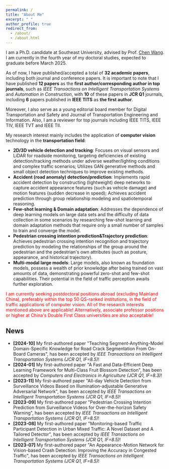 ```yaml
---
permalink: /
title: "About Me"
excerpt: " "
author_profile: true
redirect_from: 
  - /about/
  - /about.html 
---
```



I am a Ph.D. candidate at Southeast University, advised by Prof. [Chen Wang](https://tc.seu.edu.cn/2019/1022/c25722a292001/pagem.htm). I am currently in the fourth year of my doctoral studies, expected to graduate before March 2025.

As of now, I have published/accepted a total of **32 academic papers**, including both journal and conference papers. It is important to note that I have published  **12 papers** as the **first author/corresponding author in top journals**, such as *IEEE Transactions on Intelligent Transportation Systems* and *Automation in Construction*, with **10** of these papers in **JCR Q1** journals, including **6** papers published in **IEEE TITS** as **the first author**.

Moreover, I also serve as a young editorial board member for Digital Transportation and Safety and Journal of  Transportation Engineering and Information. Also, I am a reviewer for top journals including IEEE TITS, IEEE TIV, IEEE  TVT  and IEEE TII.

My research interest mainly includes the application of **computer vision** technology in the **transportation field**:
* **2D/3D vehicle detection and tracking**: Focuses on visual sensors and LiDAR for roadside monitoring, targeting deficiencies  of existing detection/tracking methods under adverse weather/lighting conditions and complex traffic scenarios; Utilizes GAN generative methods and small object detection techniques to improve existing methods.
* **Accident (road anomaly) detection/prediction**:  Implements rapid accident detection by constructing (lightweight) deep networks to capture accident appearance features (such as vehicle damage) and motion features (sudden decrease in speed); Achieves accident prediction through group relationship modeling and spatiotemporal reasoning.
* **Few-shot learning & Domain adaptation**: Addresses the dependence of deep learning models on large data sets and the difficulty of data collection in some scenarios by researching few-shot learning and domain adaptation methods that require only a small number of samples to train and converge the model.
* **Pedestrian crossing intention prediction&Trajectory prediction**: Achieves pedestrian crossing intention recognition and trajectory prediction by modeling the relationships of the group around the pedestrian and the pedestrian's own attributes (such as posture, appearance, and historical trajectory).
* **Multi-modal large models**: Large models, also known as foundation models, possess a wealth of prior knowledge after being trained on vast amounts of data, demonstrating powerful zero-shot and few-shot capabilities. Their potential in the field of traffic perception awaits further exploration.



<p style="color:red">I am currently seeking postdoctoral positions abroad (excluding Mainland China), preferably within the top 50 QS-ranked institutions, in the field of traffic applications of computer vision. All of the research interests mentioned above are applicable! Alternatively, associate professor positions or higher at China's Double First Class universities are also acceptable! </p>

## News
* **[2024-10]** My first-authored paper "Teaching Segment-Anything-Model Domain-Specific Knowledge for Road Crack Segmentation From On-Board Cameras", has been accepted by <i>  IEEE Transactions on Intelligent Transportation Systems (JCR Q1, IF=8.5)</i>!
* **[2024-01]** My first-authored paper "A Fast and Data-Efficient Deep Learning Framework for Multi-Class Fruit Blossom Detection", has been accepted by <i> Computers and Electronics in Agriculture (JCR Q1, IF=8.3)</i>!
* **[2023-11]** My first-authored paper "All-day Vehicle Detection from Surveillance Videos Based on Illumination-adjustable Generative Adversarial Network", has been accepted by <i> IEEE Transactions on Intelligent Transportation Systems (JCR Q1, IF=8.5)</i>!
* **[2023-09]** My first-authored paper "Pedestrian Crossing Intention Prediction from Surveillance Videos for Over-the-horizon Safety Warning", has been accepted by <i> IEEE Transactions on Intelligent Transportation Systems (JCR Q1, IF=8.5)</i>!
* **[2023-08]** My first-authored paper "Monitoring-based Traffic Participant Detection in Urban Mixed Traffic: A Novel Dataset and A Tailored Detector", has been accepted by <i> IEEE Transactions on Intelligent Transportation Systems (JCR Q1, IF=8.5)</i>!
* **[2023-07]** My first-authored paper "An Appearance-Motion Network for Vision-based Crash Detection: Improving the Accuracy in Congested Traffic", has been accepted by <i> IEEE Transactions on Intelligent Transportation Systems (JCR Q1, IF=8.5)</i>!

<!-- My research focuses on (1) causal inference in urban economics and transportation and (2) enhancing machine learning fairness in transportation planning and policy-making.  My previous research involves using causal inference methods to assess the impacts of emerging transportation tools like congestion pricing, EV charging infrastructure, and teleworking on mobility, environment, economy, and social equity. I am also committed to developing bias-mitigation algorithms to enhance fairness and equity in travel behavior analysis and demand prediction. -->

<!-- <script type="text/javascript" id="clustrmaps" src="//clustrmaps.com/map_v2.js?d=sjs1mJMEY-iiWesXdloOTpmL30elg6qZhqavfpQkTyk"></script> -->

<!-- Google tag (gtag.js) -->

<script async src="https://www.googletagmanager.com/gtag/js?id=G-G0CH6XX06S"></script>
<script>
  window.dataLayer = window.dataLayer || [];
  function gtag(){dataLayer.push(arguments);}
  gtag('js', new Date());

  gtag('config', 'G-G0CH6XX06S');
</script>
